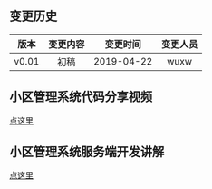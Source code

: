 ## 变更历史
版本|变更内容|变更时间|变更人员
:-: | :-: | :-: | :-:
v0.01|初稿|2019-04-22|wuxw

## 小区管理系统代码分享视频

[点这里](http://www.iqiyi.com/w_19s7u6le2p.html#vfrm=16-1-1-1)


## 小区管理系统服务端开发讲解

[点这里](http://www.iqiyi.com/w_19s7omicex.html#curid=38432723509_ef5ddb9c572fa848bcdd80f193d78eeb)




